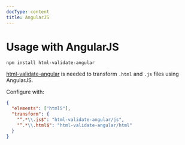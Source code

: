 ```yaml
---
docType: content
title: AngularJS
---
```


# Usage with AngularJS

    npm install html-validate-angular

[html-validate-angular](https://www.npmjs.com/package/html-validate-angular) is needed to transform `.html` and `.js` files using AngularJS.

Configure with:

```json config
{
  "elements": ["html5"],
  "transform": {
    "^.*\\.js$": "html-validate-angular/js",
    "^.*\\.html$": "html-validate-angular/html"
  }
}
```
